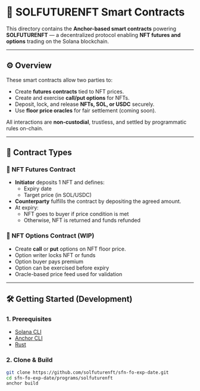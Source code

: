 # 📜 SOLFUTURENFT Smart Contracts

This directory contains the **Anchor-based smart contracts** powering **SOLFUTURENFT** — a decentralized protocol enabling **NFT futures and options** trading on the Solana blockchain.

---

## ⚙️ Overview

These smart contracts allow two parties to:

- Create **futures contracts** tied to NFT prices.
- Create and exercise **call/put options** for NFTs.
- Deposit, lock, and release **NFTs, SOL, or USDC** securely.
- Use **floor price oracles** for fair settlement (coming soon).

All interactions are **non-custodial**, trustless, and settled by programmatic rules on-chain.

---

## 🔁 Contract Types

### 🔹 NFT Futures Contract
- **Initiator** deposits 1 NFT and defines:
  - Expiry date
  - Target price (in SOL/USDC)
- **Counterparty** fulfills the contract by depositing the agreed amount.
- At expiry:
  - NFT goes to buyer if price condition is met
  - Otherwise, NFT is returned and funds refunded

### 🔹 NFT Options Contract (WIP)
- Create **call** or **put** options on NFT floor price.
- Option writer locks NFT or funds
- Option buyer pays premium
- Option can be exercised before expiry
- Oracle-based price feed used for validation

---

## 🛠 Getting Started (Development)

### 1. Prerequisites

- [Solana CLI](https://docs.solana.com/cli/install-solana-cli-tools)
- [Anchor CLI](https://book.anchor-lang.com/getting_started/installation.html)
- [Rust](https://www.rust-lang.org/tools/install)

### 2. Clone & Build

```bash
git clone https://github.com/solfuturenft/sfn-fo-exp-date.git
cd sfn-fo-exp-date/programs/solfuturenft
anchor build
